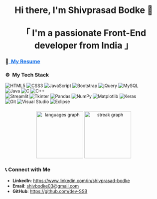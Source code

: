 <h1 align="center">
Hi there, I'm Shivprasad Bodke 👋
<br> <br>
「 I'm a passionate Front-End developer from <b>India</b> 」
</h1>




### 📝<a href="https://drive.google.com/file/d/1zYGVz_-GWP5bOcLKnnuE-evA5DipF1eY/view?usp=sharing" style="text-decoration: underline; color: #1a73e8;"> &nbsp;My Resume</a>



### ⚙️ &nbsp;My Tech Stack

<div>
  <img src="https://img.shields.io/badge/HTML5-%23E34F26.svg?style=for-the-badge&logo=html5&logoColor=white" alt="HTML5"/>
  <img src="https://img.shields.io/badge/CSS3-%231572B6.svg?style=for-the-badge&logo=css3&logoColor=white" alt="CSS3"/>
  <img src="https://img.shields.io/badge/JavaScript-%23F7DF1E.svg?style=for-the-badge&logo=javascript&logoColor=black" alt="JavaScript"/>
  <img src="https://img.shields.io/badge/Bootstrap-%237952B3.svg?style=for-the-badge&logo=bootstrap&logoColor=white" alt="Bootstrap"/>
  <img src="https://img.shields.io/badge/jQuery-%230769AD.svg?style=for-the-badge&logo=jquery&logoColor=white" alt="jQuery"/>
  <img src="https://img.shields.io/badge/MySQL-%2300f.svg?style=for-the-badge&logo=mysql&logoColor=white" alt="MySQL"/>
   <br>
  
  <img src="https://img.shields.io/badge/Java-%23ED8B00.svg?style=for-the-badge&logo=java&logoColor=white" alt="Java"/>
  <img src="https://img.shields.io/badge/C-%2300599C.svg?style=for-the-badge&logo=c&logoColor=white" alt="C"/>
  <img src="https://img.shields.io/badge/C%2B%2B-%2300599C.svg?style=for-the-badge&logo=c%2B%2B&logoColor=white" alt="C++"/>
  <br>
  
  <img src="https://img.shields.io/badge/Streamlit-%23FF4B4B.svg?style=for-the-badge&logo=streamlit&logoColor=white" alt="Streamlit"/>
  <img src="https://img.shields.io/badge/Tkinter-%23F7DF1E.svg?style=for-the-badge&logo=python&logoColor=black" alt="Tkinter"/>
  <img src="https://img.shields.io/badge/pandas-%23150458.svg?style=for-the-badge&logo=pandas&logoColor=white" alt="Pandas"/>
  <img src="https://img.shields.io/badge/NumPy-%23013243.svg?style=for-the-badge&logo=numpy&logoColor=white" alt="NumPy"/>
  <img src="https://img.shields.io/badge/Matplotlib-%23FF4B4B.svg?style=for-the-badge&logo=matplotlib&logoColor=white" alt="Matplotlib"/>
  <img src="https://img.shields.io/badge/Keras-%23D00000.svg?style=for-the-badge&logo=keras&logoColor=white" alt="Keras"/>
  <br>
  
  <img src="https://img.shields.io/badge/Git-%23F05033.svg?style=for-the-badge&logo=git&logoColor=white" alt="Git"/>
  <img src="https://img.shields.io/badge/Visual%20Studio-%235C2D91.svg?style=for-the-badge&logo=visual-studio&logoColor=white" alt="Visual Studio"/>
  <img src="https://img.shields.io/badge/Eclipse-%232C2255.svg?style=for-the-badge&logo=eclipse&logoColor=white" alt="Eclipse"/>
</div>



###
<div align="center">
  <img src="https://github-readme-stats.vercel.app/api/top-langs?username=dev-SSB&locale=en&hide_title=false&layout=compact&card_width=320&langs_count=5&theme=dracula&hide_border=false&order=2" height="150" alt="languages graph"  />
  <img src="https://streak-stats.demolab.com?user=dev-SSB&locale=en&mode=daily&theme=dracula&hide_border=false&border_radius=5&order=3" height="150" alt="streak graph"  />
</div>




### 📞 Connect with Me

- **LinkedIn**: https://www.linkedin.com/in/shivprasad-bodke
- **Email**: shivbodke03@gmail.com
- **GitHub**: https://github.com/dev-SSB

